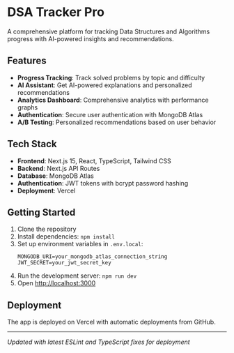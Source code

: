 # DSA Tracker Pro

A comprehensive platform for tracking Data Structures and Algorithms progress with AI-powered insights and recommendations.

## Features

- **Progress Tracking**: Track solved problems by topic and difficulty
- **AI Assistant**: Get AI-powered explanations and personalized recommendations
- **Analytics Dashboard**: Comprehensive analytics with performance graphs
- **Authentication**: Secure user authentication with MongoDB Atlas
- **A/B Testing**: Personalized recommendations based on user behavior

## Tech Stack

- **Frontend**: Next.js 15, React, TypeScript, Tailwind CSS
- **Backend**: Next.js API Routes
- **Database**: MongoDB Atlas
- **Authentication**: JWT tokens with bcrypt password hashing
- **Deployment**: Vercel

## Getting Started

1. Clone the repository
2. Install dependencies: `npm install`
3. Set up environment variables in `.env.local`:
   ```
   MONGODB_URI=your_mongodb_atlas_connection_string
   JWT_SECRET=your_jwt_secret_key
   ```
4. Run the development server: `npm run dev`
5. Open [http://localhost:3000](http://localhost:3000)

## Deployment

The app is deployed on Vercel with automatic deployments from GitHub.

---

*Updated with latest ESLint and TypeScript fixes for deployment*
